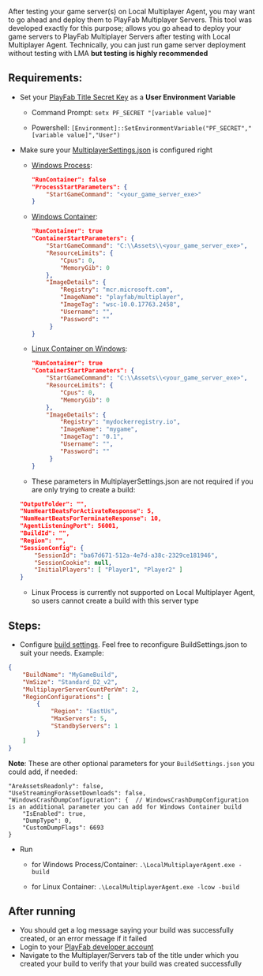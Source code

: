 ﻿After testing your game server(s) on Local Multiplayer Agent, you may want to go ahead and deploy them to PlayFab Multiplayer Servers.
This tool was developed exactly for this purpose; allows you go ahead to deploy your game servers to PlayFab Multiplayer Servers after testing with Local Multiplayer Agent.
Technically, you can just run game server deployment without testing with LMA **but testing is highly recommended**

## Requirements:
- Set your [PlayFab Title Secret Key](https://docs.microsoft.com/en-us/gaming/playfab/gamemanager/secret-key-management) as a **User Environment Variable**
    - Command Prompt:
    `setx PF_SECRET "[variable value]"`

    - Powershell:
    `[Environment]::SetEnvironmentVariable("PF_SECRET","[variable value]","User")`

- Make sure your [MultiplayerSettings.json](../MultiplayerSettings.json) is configured right
    - [Windows Process](https://docs.microsoft.com/en-us/gaming/playfab/features/multiplayer/servers/localmultiplayeragent/run-process-based-gameserver):
        ```json
        "RunContainer": false
        "ProcessStartParameters": {
            "StartGameCommand": "<your_game_server_exe>"
        }
        ``` 
    - [Windows Container](https://docs.microsoft.com/en-us/gaming/playfab/features/multiplayer/servers/localmultiplayeragent/run-container-gameserver):
        ```json
        "RunContainer": true
        "ContainerStartParameters": {
            "StartGameCommand": "C:\\Assets\\<your_game_server_exe>",
            "ResourceLimits": {
                "Cpus": 0,
                "MemoryGib": 0
            },
            "ImageDetails": {
                "Registry": "mcr.microsoft.com",
                "ImageName": "playfab/multiplayer",
                "ImageTag": "wsc-10.0.17763.2458",
                "Username": "",
                "Password": ""
             }
        }
        ```
    - [Linux Container on Windows](https://docs.microsoft.com/en-us/gaming/playfab/features/multiplayer/servers/localmultiplayeragent/run-container-gameserver):
        ```json
        "RunContainer": true
        "ContainerStartParameters": {
            "StartGameCommand": "C:\\Assets\\<your_game_server_exe>",
            "ResourceLimits": {
                "Cpus": 0,
                "MemoryGib": 0
            },
            "ImageDetails": {
                "Registry": "mydockerregistry.io",
                "ImageName": "mygame",
                "ImageTag": "0.1",
                "Username": "",
                "Password": ""
             }
        }
        ```

    - These parameters in MultiplayerSettings.json are not required if you are only trying to create a build:
    ```json  
    "OutputFolder": "",
    "NumHeartBeatsForActivateResponse": 5,
    "NumHeartBeatsForTerminateResponse": 10,
    "AgentListeningPort": 56001,
    "BuildId": "",
    "Region": "",
    "SessionConfig": {
        "SessionId": "ba67d671-512a-4e7d-a38c-2329ce181946",
        "SessionCookie": null,
        "InitialPlayers": [ "Player1", "Player2" ]
    }
    ```

    - Linux Process is currently not supported on Local Multiplayer Agent, so users cannot create a build with this server type

## Steps:

- Configure [build settings](./BuildSettings.json). Feel free to reconfigure BuildSettings.json to suit your needs. Example:
```json
{
    "BuildName": "MyGameBuild",
    "VmSize": "Standard_D2_v2",
    "MultiplayerServerCountPerVm": 2,
    "RegionConfigurations": [
        {
            "Region": "EastUs",
            "MaxServers": 5,
            "StandbyServers": 1
        }
    ]
}
```

**Note**: These are other optional parameters for your `BuildSettings.json` you could add, if needed:
```json5
"AreAssetsReadonly": false,
"UseStreamingForAssetDownloads": false,
"WindowsCrashDumpConfiguration": {  // WindowsCrashDumpConfiguration is an additional parameter you can add for Windows Container build
    "IsEnabled": true,
    "DumpType": 0,
    "CustomDumpFlags": 6693
}
```

- Run 
    - for Windows Process/Container: ```.\LocalMultiplayerAgent.exe -build```

    - for Linux Container:
    ```.\LocalMultiplayerAgent.exe -lcow -build```


## After running
- You should get a log message saying your build was successfully created, or an error message if it failed
- Login to your [PlayFab developer account](https://developer.playfab.com/en-us/login) 
- Navigate to the Multiplayer/Servers tab of the title under which you created your build to verify that your build was created successfully
